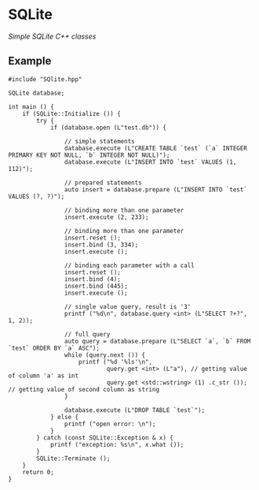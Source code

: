 # SQLite
*Simple SQLite C++ classes*

## Example

    #include "SQlite.hpp"
    
    SQLite database;
    
    int main () {
        if (SQLite::Initialize ()) {
            try {
                if (database.open (L"test.db")) {
                    
                    // simple statements
                    database.execute (L"CREATE TABLE `test` (`a` INTEGER PRIMARY KEY NOT NULL, `b` INTEGER NOT NULL)");
                    database.execute (L"INSERT INTO `test` VALUES (1, 112)");
                    
                    // prepared statements
                    auto insert = database.prepare (L"INSERT INTO `test` VALUES (?, ?)");
                    
                    // binding more than one parameter
                    insert.execute (2, 233);
    
                    // binding more than one parameter
                    insert.reset ();
                    insert.bind (3, 334);
                    insert.execute ();
                    
                    // binding each parameter with a call
                    insert.reset ();
                    insert.bind (4);
                    insert.bind (445);
                    insert.execute ();
    
                    // single value query, result is '3'
                    printf ("%d\n", database.query <int> (L"SELECT ?+?", 1, 2));
                    
                    // full query
                    auto query = database.prepare (L"SELECT `a`, `b` FROM `test` ORDER BY `a` ASC");
                    while (query.next ()) {
                        printf ("%d '%ls'\n",
                                query.get <int> (L"a"), // getting value of column 'a' as int
                                query.get <std::wstring> (1) .c_str ()); // getting value of second column as string
                    }
    
                    database.execute (L"DROP TABLE `test`");
                } else {
                    printf ("open error: \n");
                }
            } catch (const SQLite::Exception & x) {
                printf ("exception: %s\n", x.what ());
            }
            SQLite::Terminate ();
        }
        return 0;
    }
